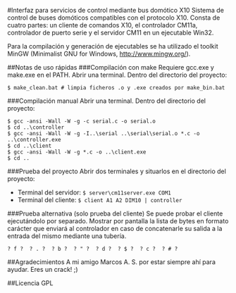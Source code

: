 #Interfaz para servicios de control mediante bus domótico X10
Sistema de control de buses domóticos compatibles con el protocolo X10. Consta de cuatro partes: un cliente de comandos X10, el controlador CM11a, controlador de puerto serie y el servidor CM11 en un ejecutable Win32.

Para la compilación y generación de ejecutables se ha utilizado el toolkit MinGW (Minimalist GNU for Windows, http://www.mingw.org/).

##Notas de uso rápidas
###Compilación con make
Requiere gcc.exe y make.exe en el PATH. Abrir una terminal. Dentro del directorio del proyecto:
```$ make_bin.bat # crea ejecutables cliente.exe y controlador.exe
$ make_clean.bat # limpia ficheros .o y .exe creados por make_bin.bat
```

###Compilación manual
Abrir una terminal. Dentro del directorio del proyecto:
```$ cd serial
$ gcc -ansi -Wall -W -g -c serial.c -o serial.o
$ cd ..\controller
$ gcc -ansi -Wall -W -g -I..\serial ..\serial\serial.o *.c -o ..\controller.exe
$ cd ..\client
$ gcc -ansi -Wall -W -g *.c -o ..\client.exe
$ cd ..
```

###Prueba del proyecto
Abrir dos terminales y situarlos en el directorio del proyecto:

* Terminal del servidor: `$ server\cm11server.exe COM1`
* Terminal del cliente: `$ client A1 A2 DIM10 | controller`

###Prueba alternativa (solo prueba del cliente)
Se puede probar el cliente ejecutándolo por separado. Mostrar por pantalla la lista de bytes en formato carácter que enviará al controlador en caso de concatenarle su salida a la entrada del mismo mediante una tubería.
```$ client a1 b2 c2 d7 on dim10 off
? f ?  ? . ?  ? b ?  ? " ?  ? d ?  ? $ ?  ? c ?  ? # ? 
```

##Agradecimientos
A mi amigo Marcos A. S. por estar siempre ahí para ayudar. Eres un crack! ;)

##Licencia
GPL

